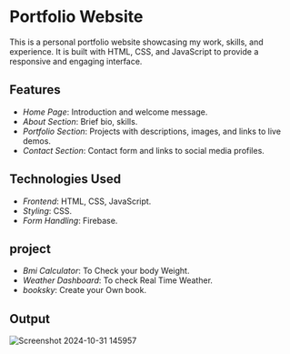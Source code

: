 # Portfolio Website

This is a personal portfolio website showcasing my work, skills, and experience. It is built with HTML, CSS, and JavaScript to provide a responsive and engaging interface.

## Features

- *Home Page*: Introduction and welcome message.
- *About Section*: Brief bio, skills.
- *Portfolio Section*: Projects with descriptions, images, and links to live demos.
- *Contact Section*: Contact form and links to social media profiles.

## Technologies Used

- *Frontend*: HTML, CSS, JavaScript.
- *Styling*: CSS.
- *Form Handling*: Firebase.

## project 

  - *Bmi Calculator*: To Check your body Weight.
  - *Weather Dashboard*: To check Real Time Weather.
  - *booksky*: Create your Own book.

## Output

  ![Screenshot 2024-10-31 145957](https://github.com/user-attachments/assets/cbdedb3f-fa53-43cc-8b79-a33c530b5372)

